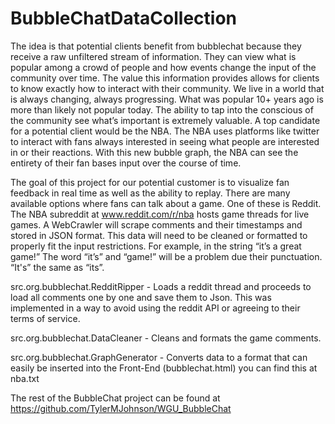 # BubbleChatDataCollection

The idea is that potential clients benefit from bubblechat because they receive a raw unfiltered stream of information. They can view what is popular among a crowd of people and how events change the input of the community over time. The value this information provides allows for clients to know exactly how to interact with their community. We live in a world that is always changing, always progressing. What was popular 10+ years ago is more than likely not popular today. The ability to tap into the conscious of the community see what’s important is extremely valuable. A top candidate for a potential client would be the NBA. The NBA uses platforms like twitter to interact with fans always interested in seeing what people are interested in or their reactions. With this new bubble graph, the NBA can see the entirety of their fan bases input over the course of time. 

The goal of this project for our potential customer is to visualize fan feedback in real time as well as the ability to replay. There are many available options where fans can talk about a game. One of these is Reddit. The NBA subreddit at www.reddit.com/r/nba hosts game threads for live games. A WebCrawler will scrape comments and their timestamps and stored in JSON format. This data will need to be cleaned or formatted to properly fit the input restrictions. For example, in the string “it’s a great game!” The word “it’s” and “game!” will be a problem due their punctuation. “It's” the same as “its”.   

src.org.bubblechat.RedditRipper - Loads a reddit thread and proceeds to load all comments one by one and save them to Json. This was implemented in a way to avoid using the reddit API or agreeing to their terms of service.

src.org.bubblechat.DataCleaner - Cleans and formats the game comments. 

src.org.bubblechat.GraphGenerator - Converts data to a format that can easily be inserted into the Front-End (bubblechat.html) you can find this at nba.txt

The rest of the BubbleChat project can be found at https://github.com/TylerMJohnson/WGU_BubbleChat
